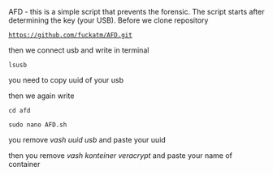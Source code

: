 AFD - this is a simple script that prevents the forensic. 
The script starts after determining the key (your USB).
Before we clone repository

<code>https://github.com/fuckatm/AFD.git</code>

then we connect usb and write in terminal

<code>lsusb</code>

you need to copy uuid of your usb

then we again write

<code>cd afd</code>

<code>sudo nano AFD.sh</code>

you remove *vash uuid usb* and paste your uuid

then you remove *vash konteiner veracrypt* and paste your name of container
